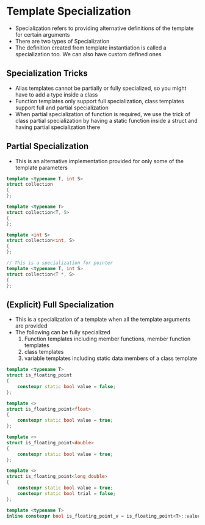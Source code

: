 # Template Specialization
- Specialization refers to providing alternative definitions of the template for certain arguments
- There are two types of Specialization
- The definition created from template instantiation is called a specialization too. We can also have custom defined ones
## Specialization Tricks
- Alias templates cannot be partially or fully specialized, so you might have to add a type inside a class
- Function templates only support full specialization, class templates support full and partial specialization
- When partial specialization of function is required, we use the trick of class partial specialization by having a static function inside a struct and having partial specialization there
## Partial Specialization
- This is an alternative implementation provided for only some of the template parameters
```cpp
template <typename T, int S>
struct collection
{
};

template <typename T>
struct collection<T, 5>
{
};

template <int S>
struct collection<int, S>
{
};

// This is a specialization for pointer
template <typename T, int S>
struct collection<T *, S>
{
};
```

## (Explicit) Full Specialization
- This is a specialization of a template when all the template arguments are provided
- The following can be fully specialized
    1. Function templates including member functions, member function templates
    2. class templates
    3. variable templates including static data members of a class template
```cpp
template <typename T>
struct is_floating_point
{
    constexpr static bool value = false;
};

template <>
struct is_floating_point<float>
{
    constexpr static bool value = true;
};

template <>
struct is_floating_point<double>
{
    constexpr static bool value = true;
};

template <>
struct is_floating_point<long double>
{
    constexpr static bool value = true;
    constexpr static bool trial = false;
};

template <typename T>
inline constexpr bool is_floating_point_v = is_floating_point<T>::value;
```
